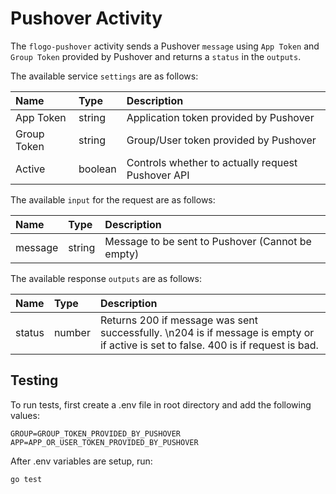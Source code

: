 # Pushover Activity

The `flogo-pushover` activity sends a Pushover `message` using `App Token` and `Group Token` provided by Pushover and returns a `status` in the `outputs`.

The available service `settings` are as follows:

| Name   |  Type   | Description   |
|:-----------|:--------|:--------------|
| App Token | string | Application token provided by Pushover |
| Group Token | string | Group/User token provided by Pushover |
| Active | boolean | Controls whether to actually request Pushover API |

The available `input` for the request are as follows:

| Name   |  Type   | Description   |
|:-----------|:--------|:--------------|
| message | string | Message to be sent to Pushover (Cannot be empty)  |

The available response `outputs` are as follows:

| Name   |  Type   | Description   |
|:-----------|:--------|:--------------|
| status | number | Returns 200 if message was sent successfully. \n204 is if message is empty or if active is set to false. 400 is if request is bad. |

## Testing

To run tests, first create a .env file in root directory and add the following values:
```
GROUP=GROUP_TOKEN_PROVIDED_BY_PUSHOVER
APP=APP_OR_USER_TOKEN_PROVIDED_BY_PUSHOVER
```
After .env variables are setup, run:
```
go test
```
